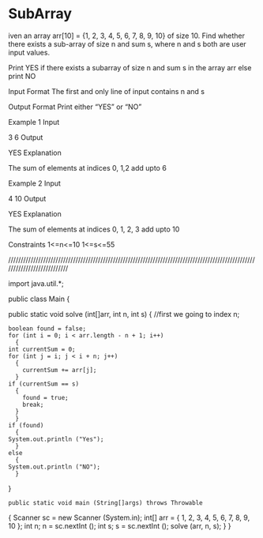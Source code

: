 # SubArray

iven an array arr[10] = {1, 2, 3, 4, 5, 6, 7, 8, 9, 10} of size 10. Find whether there exists a sub-array of size n and sum s, where n and s both are user input values.

Print YES if there exists a subarray of size n and sum s in the array arr else print NO

Input Format
The first and only line of input contains n and s

Output Format
Print either “YES” or “NO”

Example 1
Input

3 6
Output

YES
Explanation

The sum of elements at indices 0, 1,2 add upto 6

Example 2
Input

4 10
Output

YES
Explanation

The sum of elements at indices 0, 1, 2, 3 add upto 10

Constraints
1<=n<=10 1<=s<=55


///////////////////////////////////////////////////////////////////////////////////////////////////////////////////////////


import java.util.*;

public class Main
{

  public static void solve (int[]arr, int n, int s)
  {
    //first we going to index n;

    boolean found = false;
    for (int i = 0; i < arr.length - n + 1; i++)
      {
	int currentSum = 0;
	for (int j = i; j < i + n; j++)
	  {
	    currentSum += arr[j];
	  }
	if (currentSum == s)
	  {
	    found = true;
	    break;
	  }
      }
    if (found)
      {
	System.out.println ("Yes");
      }
    else
      {
	System.out.println ("NO");
      }

  }

    public static void main (String[]args) throws Throwable
  {
    Scanner sc = new Scanner (System.in);
    int[] arr = { 1, 2, 3, 4, 5, 6, 7, 8, 9, 10 };
    int n;
    n = sc.nextInt ();
    int s;
    s = sc.nextInt ();
    solve (arr, n, s);
  }
}
